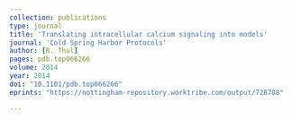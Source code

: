 ```yaml
---
collection: publications
type: journal
title: 'Translating intracellular calcium signaling into models'
journal: 'Cold Spring Harbor Protocols'
author: [R. Thul]
pages: pdb.top066266
volume: 2014
year: 2014
doi: "10.1101/pdb.top066266"
eprints: "https://nottingham-repository.worktribe.com/output/728708"

---
```

